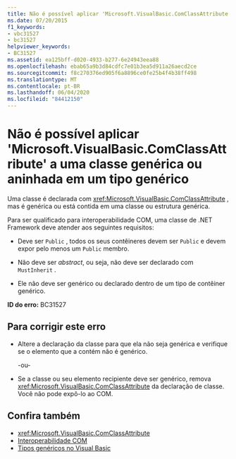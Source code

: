 ```yaml
---
title: Não é possível aplicar 'Microsoft.VisualBasic.ComClassAttribute' a uma classe genérica ou aninhada em um tipo genérico
ms.date: 07/20/2015
f1_keywords:
- vbc31527
- bc31527
helpviewer_keywords:
- BC31527
ms.assetid: ea125bff-d020-4933-b277-6e24943eea88
ms.openlocfilehash: ebab65a9b3d84cdfc7e01b3ea5d911a26aecd2ce
ms.sourcegitcommit: f8c270376ed905f6a8896ce0fe25b4f4b38ff498
ms.translationtype: MT
ms.contentlocale: pt-BR
ms.lasthandoff: 06/04/2020
ms.locfileid: "84412150"
---
```

# <a name="microsoftvisualbasiccomclassattribute-cannot-be-applied-to-a-class-that-is-generic-or-nested-inside-a-generic-type"></a>Não é possível aplicar 'Microsoft.VisualBasic.ComClassAttribute' a uma classe genérica ou aninhada em um tipo genérico
Uma classe é declarada com <xref:Microsoft.VisualBasic.ComClassAttribute> , mas é genérica ou está contida em uma classe ou estrutura genérica.  
  
 Para ser qualificado para interoperabilidade COM, uma classe de .NET Framework deve atender aos seguintes requisitos:  
  
- Deve ser `Public` , todos os seus contêineres devem ser `Public` e devem expor pelo menos um `Public` membro.  
  
- Não deve ser *abstract*, ou seja, não deve ser declarado com `MustInherit` .  
  
- Ele não deve ser genérico ou declarado dentro de um tipo de contêiner genérico.  
  
 **ID do erro:** BC31527  
  
## <a name="to-correct-this-error"></a>Para corrigir este erro  
  
- Altere a declaração da classe para que ela não seja genérica e verifique se o elemento que a contém não é genérico.  
  
     -ou-  
  
- Se a classe ou seu elemento recipiente deve ser genérico, remova <xref:Microsoft.VisualBasic.ComClassAttribute> da declaração de classe. Você não pode expô-lo ao COM.  
  
## <a name="see-also"></a>Confira também

- <xref:Microsoft.VisualBasic.ComClassAttribute>
- [Interoperabilidade COM](../programming-guide/com-interop/index.md)
- [Tipos genéricos no Visual Basic](../programming-guide/language-features/data-types/generic-types.md)
